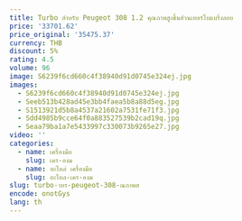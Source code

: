 ```yaml
---
title: Turbo สําหรับ Peugeot 308 1.2 คุณภาพสูงชิ้นส่วนเทอร์โบแบริ่งลอย
price: '33701.62'
price_original: '35475.37'
currency: THB
discount: 5%
rating: 4.5
volume: 96
image: S6239f6cd660c4f38940d91d0745e324ej.jpg
images:
  - S6239f6cd660c4f38940d91d0745e324ej.jpg
  - Seeb513b428ad45e3bb4faea5b8a88d5eg.jpg
  - S1513921d5b8a4537a21602a7531fe71f3.jpg
  - Sdd4985b9cce64f0a883527539b2cad19q.jpg
  - Seaa79ba1a7e5433997c330073b9265e27.jpg
video: ''
categories:
  - name: เครื่องมือ
    slug: เคร-องม
  - name: อะไหล่ เครื่องมือ
    slug: อะไหล-เคร-องม
slug: turbo-าหร-peugeot-308-ณภาพส
encode: onotGys
lang: th
---
```

  